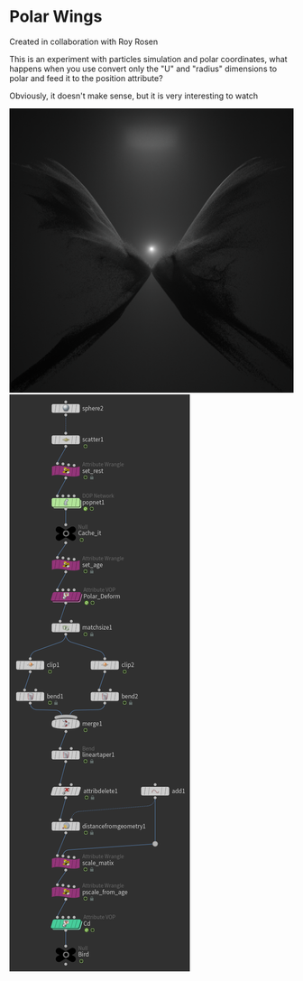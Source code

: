 # Polar Wings
Created in collaboration with Roy Rosen

This is an experiment with particles simulation and polar coordinates, what happens when you use convert only the "U" and "radius" dimensions to polar and feed it to the position attribute?

Obviously, it doesn't make sense, but it is very interesting to watch

<img src="Images/2021_10_15_Polar_Wings.png">
<img src="Images/Node Tree.png">

